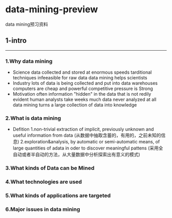 # data-mining-preview
data mining预习资料

## 1-intro
***
### 1.Why data mining
* Science
  data collected and stored at enormous speeds
  tarditional techniques infeeasible for raw data
  data mining helps scientists
* Industry
  lots of data is being collected and put into data warehouses
  computers are cheap and powerful
  competitive pressure is Strong
* Motivation 
  often information "hidden" in the data that is not redily evident
  human analysts take weeks
  much data never analyzed at all
  data mining turns a large collection of data into knowledge
  
### 2.What is data mining
* Defition
  1.non-trivial extraction of implicit, previously unknown and useful information from data
  (从数据中抽取含蓄的，有用的，之前未知的信息)
  2.exploration&analysis, by automatic or semi-automatic means, of large quantities of adata in oder to discover meaningful     pattens
  (采用全自动或者半自动的方法，从大量数据中分析探索出有意义的模式)
  
### 3.What kinds of Data can be Mined
### 4.What technologies are used
### 5.What kinds of applications are targeted
### 6.Major issues in data mining


